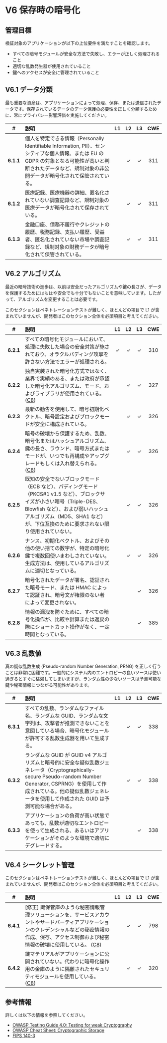 # V6 保存時の暗号化

## 管理目標

検証対象のアプリケーションが以下の上位要件を満たすことを確認します。

* すべての暗号モジュールが安全な方法で失敗し、エラーが正しく処理されること
* 適切な乱数発生器が使用されていること
* 鍵へのアクセスが安全に管理されていること

## V6.1 データ分類

最も重要な資産は、アプリケーションによって処理、保存、または送信されたデータです。保存されているデータのデータ保護の必要性を正しく分類するために、常にプライバシー影響評価を実施してください。

| # | 説明 | L1 | L2 | L3 | CWE |
| :---: | :--- | :---: | :---: | :---: | :---: |
| **6.1.1** | 個人を特定できる情報（Personally Identifiable Information, PII）、センシティブな個人情報、または EU の GDPR の対象となる可能性が高いと判断されたデータなど、規制対象の非公開データが暗号化されて保管されている。 | | ✓ | ✓ | 311 |
| **6.1.2** | 医療記録、医療機器の詳細、匿名化されていない調査記録など、規制対象の医療データが暗号化されて保存されている。 | | ✓ | ✓ | 311 |
| **6.1.3** | 金融口座、債務不履行やクレジットの履歴、税務記録、支払い履歴、受益者、匿名化されていない市場や調査記録など、規制対象の財務データが暗号化されて保管されている。 | | ✓ | ✓ | 311 |

## V6.2 アルゴリズム

最近の暗号技術の進歩は、以前は安全だったアルゴリズムや鍵の長さが、データを保護するためにはもはや安全でも十分でもないことを意味しています。したがって、アルゴリズムを変更することは必要です。

このセクションはペネトレーションテストが難しく、ほとんどの項目で L1 が含まれていませんが、開発者はこのセクション全体を必須項目と考えてください。

| # | 説明 | L1 | L2 | L3 | CWE |
| :---: | :--- | :---: | :---: | :---: | :---: |
| **6.2.1** | すべての暗号化モジュールにおいて、処理に失敗した場合の安全対策が施されており、オラクルパディング攻撃を許さない方法でエラーが処理される。 | ✓ | ✓ | ✓ | 310 |
| **6.2.2** | 独自実装された暗号化方式ではなく、業界で実績のある、または政府が承認した暗号化アルゴリズム、モード、およびライブラリが使用されている。 ([C8](https://owasp.org/www-project-proactive-controls/#div-numbering)) | | ✓ | ✓ | 327 |
| **6.2.3** | 最新の勧告を使用して、暗号初期化ベクトル、暗号設定およびブロックモードが安全に構成されている。 | | ✓ | ✓ | 326 |
| **6.2.4** | 暗号の破壊から保護するため、乱数、暗号化またはハッシュアルゴリズム、鍵の長さ、ラウンド、暗号方式またはモードが、いつでも再構成やアップグレードもしくは入れ替えられる。 ([C8](https://owasp.org/www-project-proactive-controls/#div-numbering)) | | ✓ | ✓ | 326 |
| **6.2.5** | 既知の安全でないブロックモード（ECB など）、パディングモード（PKCS#1 v1.5 など）、ブロックサイズが小さい暗号（Triple-DES、Blowfish など）、および弱いハッシュアルゴリズム（MD5、SHA1 など）が、下位互換のために要求されない限り使用されていない。 | | ✓ | ✓ | 326 |
| **6.2.6** | ナンス、初期化ベクトル、およびその他の使い捨ての数字が、特定の暗号化鍵で複数回使いまわしされていない。生成方法は、使用しているアルゴリズムに適切となっている。 | | ✓ | ✓ | 326 |
| **6.2.7** | 暗号化されたデータが署名、認証された暗号モード、または HMAC によって認証され、暗号文が権限のない者によって変更されない。 | | | ✓ | 326 |
| **6.2.8** | 情報の漏洩を防ぐために、すべての暗号化操作が、比較や計算または返戻の際にショートカット操作がなく、一定時間となっている。 | | | ✓ | 385 |

## V6.3 乱数値

真の疑似乱数生成 (Pseudo-random Number Generation, PRNG) を正しく行うことは非常に困難です。一般的にシステム内のエントロピーの良いソースは使い過ぎるとすぐに枯渇してしまいますが、ランダム性の少ないソースは予測可能な鍵や秘密情報につながる可能性があります。

| # | 説明 | L1 | L2 | L3 | CWE |
| :---: | :--- | :---: | :---: | :---: | :---: |
| **6.3.1** | すべての乱数、ランダムなファイル名、ランダムな GUID、ランダムな文字列は、攻撃者が推測できないことを意図している場合、暗号化モジュールが許可する乱数生成器を用いて生成する。 | | ✓ | ✓ | 338 |
| **6.3.2** | ランダムな GUID が GUID v4 アルゴリズムと暗号的に安全な疑似乱数ジェネレータ（Cryptographically-secure Pseudo-random Number Generator, CSPRNG）を使用して作成されている。他の疑似乱数ジェネレータを使用して作成された GUID は予測可能な場合がある。 | | ✓ | ✓ | 338 |
| **6.3.3** | アプリケーションの負荷が高い状態であっても、乱数が適切なエントロピーを使って生成される、あるいはアプリケーションがそのような環境で適切にデグレードする。 | | | ✓ | 338 |

## V6.4 シークレット管理

このセクションはペネトレーションテストが難しく、ほとんどの項目で L1 が含まれていませんが、開発者はこのセクション全体を必須項目と考えてください。

| # | 説明 | L1 | L2 | L3 | CWE |
| :---: | :--- | :---: | :---: | :---: | :---: |
| **6.4.1** | [修正] 鍵保管庫のような秘密情報管理ソリューションを、サービスアカウントやサードパーティアプリケーションのクレデンシャルなどの秘密情報の作成、保存、アクセス制御および秘密情報の破壊に使用している。 ([C8](https://owasp.org/www-project-proactive-controls/#div-numbering)) | | ✓ | ✓ | 798 |
| **6.4.2** | 鍵マテリアルがアプリケーションに公開されていない。代わりに暗号化操作用の金庫のように隔離されたセキュリティモジュールを使用している。 ([C8](https://owasp.org/www-project-proactive-controls/#div-numbering)) | | ✓ | ✓ | 320 |

## 参考情報

詳しくは以下の情報を参照してください。

* [OWASP Testing Guide 4.0: Testing for weak Cryptography](https://owasp.org/www-project-web-security-testing-guide/v41/4-Web_Application_Security_Testing/09-Testing_for_Weak_Cryptography/README.html)
* [OWASP Cheat Sheet: Cryptographic Storage](https://cheatsheetseries.owasp.org/cheatsheets/Cryptographic_Storage_Cheat_Sheet.html)
* [FIPS 140-3](https://csrc.nist.gov/publications/detail/fips/140/3/final)
